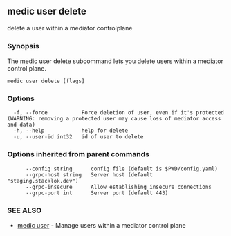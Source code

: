 ## medic user delete

delete a user within a mediator controlplane

### Synopsis

The medic user delete subcommand lets you delete users within a
mediator control plane.

```
medic user delete [flags]
```

### Options

```
  -f, --force           Force deletion of user, even if it's protected (WARNING: removing a protected user may cause loss of mediator access and data)
  -h, --help            help for delete
  -u, --user-id int32   id of user to delete
```

### Options inherited from parent commands

```
      --config string      config file (default is $PWD/config.yaml)
      --grpc-host string   Server host (default "staging.stacklok.dev")
      --grpc-insecure      Allow establishing insecure connections
      --grpc-port int      Server port (default 443)
```

### SEE ALSO

* [medic user](medic_user.md)	 - Manage users within a mediator control plane

